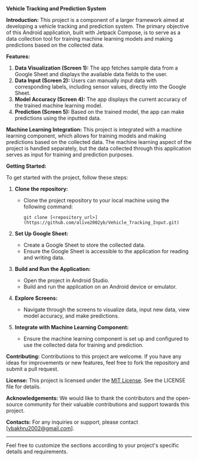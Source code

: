 **Vehicle Tracking and Prediction System**

**Introduction:**
This project is a component of a larger framework aimed at developing a vehicle tracking and prediction system. The primary objective of this Android application, built with Jetpack Compose, is to serve as a data collection tool for training machine learning models and making predictions based on the collected data.

**Features:**

1. **Data Visualization (Screen 1):** The app fetches sample data from a Google Sheet and displays the available data fields to the user.
2. **Data Input (Screen 2):** Users can manually input data with corresponding labels, including sensor values, directly into the Google Sheet.
3. **Model Accuracy (Screen 4):** The app displays the current accuracy of the trained machine learning model.
4. **Prediction (Screen 5):** Based on the trained model, the app can make predictions using the inputted data.

**Machine Learning Integration:**
This project is integrated with a machine learning component, which allows for training models and making predictions based on the collected data. The machine learning aspect of the project is handled separately, but the data collected through this application serves as input for training and prediction purposes.

**Getting Started:**

To get started with the project, follow these steps:

1. **Clone the repository:** 
   - Clone the project repository to your local machine using the following command:
     ```
     git clone [<repository_url>](https://github.com/alive2002yb/Vehicle_Tracking_Input.git)
     ```

2. **Set Up Google Sheet:**
   - Create a Google Sheet to store the collected data.
   - Ensure the Google Sheet is accessible to the application for reading and writing data.

3. **Build and Run the Application:**
   - Open the project in Android Studio.
   - Build and run the application on an Android device or emulator.
   
4. **Explore Screens:**
   - Navigate through the screens to visualize data, input new data, view model accuracy, and make predictions.

5. **Integrate with Machine Learning Component:**
   - Ensure the machine learning component is set up and configured to use the collected data for training and prediction.

**Contributing:**
Contributions to this project are welcome. If you have any ideas for improvements or new features, feel free to fork the repository and submit a pull request.

**License:**
This project is licensed under the [MIT License](https://sites.google.com/view/aliveyblicensepolicy/home). See the LICENSE file for details.

**Acknowledgements:**
We would like to thank the contributors and the open-source community for their valuable contributions and support towards this project.

**Contacts:**
For any inquiries or support, please contact [ybakhru2002@gmail.com].

---
Feel free to customize the sections according to your project's specific details and requirements.
